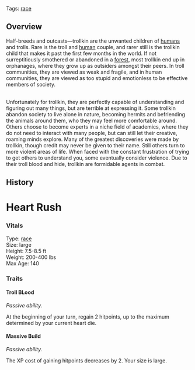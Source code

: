 Tags: [race](Races)

## Overview

Half-breeds and outcasts—trollkin are the unwanted children of [humans](Humans) and trolls. Rare is the troll and [human](Humans) couple, and rarer still is the trollkin child that makes it past the first few months in the world. If not surreptitiously smothered or abandoned in a [forest](Forests), most trollkin end up in orphanages, where they grow up as outsiders amongst their peers. In troll communities, they are viewed as weak and fragile, and in human communities, they are viewed as too stupid and emotionless to be effective members of society.

<br>
Unfortunately for trollkin, they are perfectly capable of understanding and figuring out many things, but are terrible at expressing it. Some trollkin abandon society to live alone in nature, becoming hermits and befriending the animals around them, who they may feel more comfortable around.

<br>
Others choose to become experts in a niche field of academics, where they do not need to interact with many people, but can still let their creative, roaming minds explore. Many of the greatest discoveries were made by trollkin, though credit may never be given to their name. 
Still others turn to more violent areas of life. When faced with the constant frustration of trying to get others to understand you, some eventually consider violence. Due to their troll blood and hide, trollkin are formidable agents in combat. 

## History


# Heart Rush

### Vitals
Type: [race](Races)  
Size: large  
Height: 7.5-8.5 ft  
Weight: 200-400 lbs  
Max Age: 140  

### Traits

#### Troll BLood
*Passive ability.*

At the beginning of your turn, regain 2 hitpoints, up to the maximum determined by your current heart die.

#### Massive Build
*Passive ability.*

The XP cost of gaining hitpoints decreases by 2. Your size is large.
